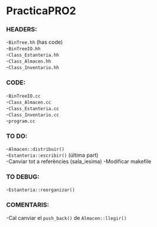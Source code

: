 # PracticaPRO2

### HEADERS:

-`BinTree.hh`   (has code)  
-`BinTreeIO.hh`  
-`Class_Estanteria.hh`  
-`Class_Almacen.hh`  
-`Class_Inventario.hh`  

### CODE:

-`BinTreeIO.cc`  
-`Class_Almacen.cc`  
-`Class_Estanteria.cc`  
-`Class_Inventario.cc`  
-`program.cc`  

### TO DO:

-`Almacen::distribuir()`  
-`Estanteria::escribir()` (última part)  
-Canviar tot a referències (sala_iesima)
-Modificar makefile

### TO DEBUG:

-`Estanteria::reorganizar()`

### COMENTARIS:

-Cal canviar el `push_back()` de `Almacen::llegir()`  


